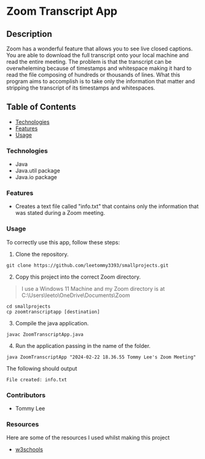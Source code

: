 # Zoom Transcript App

## Description
Zoom has a wonderful feature that allows you to see live closed captions. You are able to download the full transcript onto your local machine and read the entire meeting. The problem is that the transcript can be overwheleming because of timestamps and whitespace making it hard to read the file composing of hundreds or thousands of lines. What this program aims to accomplish is to take only the information that matter and stripping the transcript of its timestamps and whitespaces.

## Table of Contents
- [Technologies](#technologies)
- [Features](#features)
- [Usage](#usage)

### Technologies
- Java
- Java.util package
- Ja<span>va.i</span>o package

### Features
- Creates a text file called "info.txt" that contains only the information that was stated during a Zoom meeting. 

### Usage
To correctly use this app, follow these steps:
1. Clone the repository.
```
git clone https://github.com/leetommy3393/smallprojects.git
```
2. Copy this project into the correct Zoom directory.
> I use a Windows 11 Machine and my Zoom directory is at C:\Users\leeto\OneDrive\Documents\Zoom


```
cd smallprojects
cp zoomtranscriptapp [destination]
```

3. Compile the java application.
```
javac ZoomTranscriptApp.java
```
4. Run the application passing in the name of the folder.
```
java ZoomTranscriptApp "2024-02-22 18.36.55 Tommy Lee's Zoom Meeting"
```

The following should output
```
File created: info.txt
```

### Contributors
- Tommy Lee

### Resources
Here are some of the resources I used whilst making this project
- [w3schools](https://www.w3schools.com/java/default.asp)
